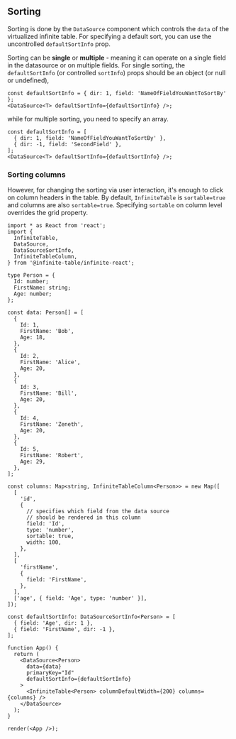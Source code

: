 ## Sorting

Sorting is done by the `DataSource` component which controls the `data` of the virtualized infinite table. For specifying a default sort, you can use the uncontrolled `defaultSortInfo` prop.

Sorting can be **single** or **multiple** - meaning it can operate on a single field in the datasource or on multiple fields. For single sorting, the `defaultSortInfo` (or controlled `sortInfo`) props should be an object (or null or undefined),

```tsx file="uncontrolled-single-sorting"
const defaultSortInfo = { dir: 1, field: 'NameOfFieldYouWantToSortBy' };
<DataSource<T> defaultSortInfo={defaultSortInfo} />;
```

while for multiple sorting, you need to specify an array.

```tsx file="uncontrolled-multiple-sorting"
const defaultSortInfo = [
  { dir: 1, field: 'NameOfFieldYouWantToSortBy' },
  { dir: -1, field: 'SecondField' },
];
<DataSource<T> defaultSortInfo={defaultSortInfo} />;
```

### Sorting columns

However, for changing the sorting via user interaction, it's enough to click on column headers in the table. By default, `InfiniteTable` is `sortable=true` and columns are also `sortable=true`.
Specifying `sortable` on column level overrides the grid property.

```tsx height=450 live title=multi-sort-example
import * as React from 'react';
import {
  InfiniteTable,
  DataSource,
  DataSourceSortInfo,
  InfiniteTableColumn,
} from '@infinite-table/infinite-react';

type Person = {
  Id: number;
  FirstName: string;
  Age: number;
};

const data: Person[] = [
  {
    Id: 1,
    FirstName: 'Bob',
    Age: 18,
  },
  {
    Id: 2,
    FirstName: 'Alice',
    Age: 20,
  },
  {
    Id: 3,
    FirstName: 'Bill',
    Age: 20,
  },
  {
    Id: 4,
    FirstName: 'Zeneth',
    Age: 20,
  },
  {
    Id: 5,
    FirstName: 'Robert',
    Age: 29,
  },
];

const columns: Map<string, InfiniteTableColumn<Person>> = new Map([
  [
    'id',
    {
      // specifies which field from the data source
      // should be rendered in this column
      field: 'Id',
      type: 'number',
      sortable: true,
      width: 100,
    },
  ],
  [
    'firstName',
    {
      field: 'FirstName',
    },
  ],
  ['age', { field: 'Age', type: 'number' }],
]);

const defaultSortInfo: DataSourceSortInfo<Person> = [
  { field: 'Age', dir: 1 },
  { field: 'FirstName', dir: -1 },
];

function App() {
  return (
    <DataSource<Person>
      data={data}
      primaryKey="Id"
      defaultSortInfo={defaultSortInfo}
    >
      <InfiniteTable<Person> columnDefaultWidth={200} columns={columns} />
    </DataSource>
  );
}

render(<App />);
```
